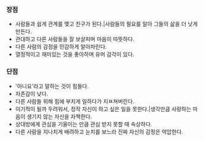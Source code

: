 ### 장점

- 사람들과 쉽게 관계를 맺고 친구가 된다.|사람들의 필요를 알아 그들의 삶을 더 낫게 만든다.
- 관대하고 다른 사람들을 잘 보살피며 마음이 따뜻하다.
- 다른 사람의 감정을 민감하게 알아차린다.
- 열정적이고 재미있는 것을 좋아하며 유머 감각이 있다.



### 단점

- '아니요'라고 말하는 것이 힘들다.
- 자존감이 낮다.
- 다른 사람들 위해 힘에 부치게 일하다가 지ㅉ쳐버린다.
- 이기적이 될까 두려워서, 정작 자신이 하고 싶은 일을 못한다.|생각만큼 사랑하는 마음이 생기지 않는 자신을 자책한다.
- 상대방에게 관심을 기울이는 만큼 관심 받지 못할 때 속상하다.
- 다른 사람을 지나치게 배려하고 눈치를 보느라 진짜 자신의 감정은 억압한다.